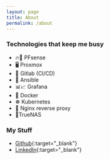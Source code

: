 ```yaml
---
layout: page
title: About
permalink: /about
---
```


### Technologies that keep me busy
- 🔥🧱 PFsense
- 🖥 Proxmox
- 🤖 Gitlab (CI/CD)
- 🎩 Ansible
- 📊📈 Grafana
- 🐳 Docker
- ☸ Kubernetes
- 🦺 Nginx reverse proxy
- 🦈TrueNAS

### My Stuff
* [Github](https://github.com/TobiasS1402){:target="_blank"}
* [LinkedIn](https://linkedin.com/in/tseijs){:target="_blank"}
